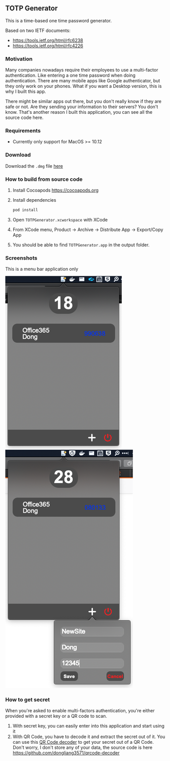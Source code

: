 ## TOTP Generator

This is a time-based one time password generator.

Based on two IETF documents:
- https://tools.ietf.org/html/rfc6238
- https://tools.ietf.org/html/rfc4226

### Motivation

Many companies nowadays require their employees to use a multi-factor authentication. Like entering a one time password when doing authentication. There are many mobile apps like Google authenticator, but they only work on your phones. What if you want a Desktop version, this is why I built this app.

There might be similar apps out there, but you don't really know if they are safe or not. Are they sending your information to their servers? You don't know. That's another reason I built this application, you can see all the source code here.

### Requirements

- Currently only support for MacOS >= 10.12

### Download

Download the `.dmg` file [here](/build/TOTPGenerator.dmg)

### How to build from source code

1. Install Cocoapods https://cocoapods.org
2. Install dependencies

    ```bash
    pod install
    ```
3. Open `TOTPGenerator.xcworkspace` with XCode

4. From XCode menu, Product -> Archive -> Distribute App -> Export/Copy App

5. You should be able to find `TOTPGenerator.app` in the output folder.

### Screenshots

This is a menu bar application only

![Screenshot1](/screenshots/screenshot-1.png)
![Screenshot2](/screenshots/screenshot-2.png)

### How to get secret

When you're asked to enable multi-factors authentication, you're either provided with a secret key or a QR code to scan.

1. With secret key, you can easily enter into this application and start using it
2. With QR Code, you have to decode it and extract the secret out of it. You can use this [QR Code decoder](https://dongliang3571.github.io/qrcode-decoder/) to get your secret out of a QR Code. Don't worry, I don't store any of your data, the source code is here https://github.com/dongliang3571/qrcode-decoder